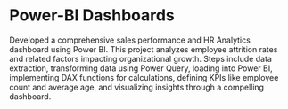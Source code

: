 # Power-BI Dashboards
Developed a comprehensive sales performance and HR Analytics dashboard using Power BI. 
This project analyzes employee attrition rates and related factors impacting organizational growth. Steps include data extraction, transforming data using Power Query, loading into Power BI, implementing DAX functions for calculations, defining KPIs like employee count and average age, and visualizing insights through a compelling dashboard.
